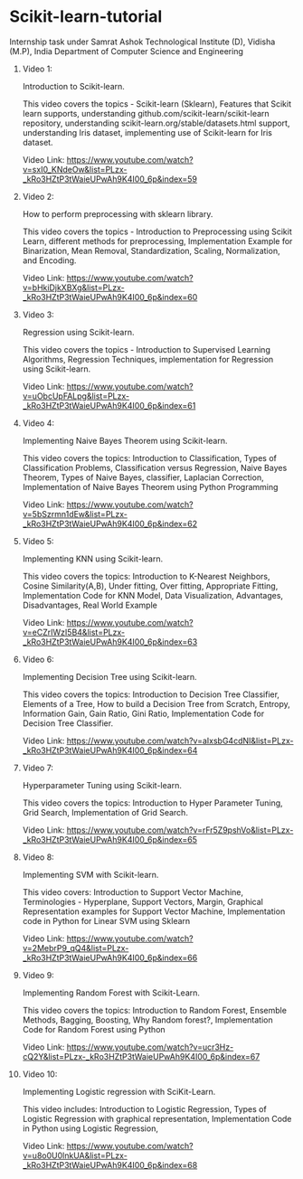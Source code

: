# Scikit-learn-tutorial
Internship task under Samrat Ashok Technological Institute (D),  Vidisha (M.P), India  Department of Computer Science and Engineering

1. Video 1: 
   
   Introduction to Scikit-learn. 
   
   This video covers the topics - Scikit-learn (Sklearn), Features that Scikit learn supports, understanding github.com/scikit-learn/scikit-learn repository, understanding scikit-learn.org/stable/datasets.html support, understanding Iris dataset, implementing use of  Scikit-learn for Iris dataset.
  
    Video Link: https://www.youtube.com/watch?v=sxI0_KNdeOw&list=PLzx-_kRo3HZtP3tWaieUPwAh9K4I00_6p&index=59
    
2. Video 2:
   
   How to perform preprocessing with sklearn library.

   This video covers the topics - Introduction to Preprocessing using Scikit Learn, different methods for preprocessing, Implementation Example for Binarization, Mean Removal, Standardization, Scaling, Normalization, and Encoding.

   Video Link: https://www.youtube.com/watch?v=bHkiDjkXBXg&list=PLzx-_kRo3HZtP3tWaieUPwAh9K4I00_6p&index=60

3. Video 3:

   Regression using Scikit-learn.

   This video covers the topics - Introduction to Supervised Learning Algorithms, Regression Techniques, implementation for Regression using Scikit-learn.

   Video Link: https://www.youtube.com/watch?v=uObcUpFALpg&list=PLzx-_kRo3HZtP3tWaieUPwAh9K4I00_6p&index=61
   
4. Video 4:

   Implementing Naive Bayes Theorem using Scikit-learn.

   This video covers the topics: Introduction to Classification, Types of Classification Problems, Classification versus Regression, Naive Bayes Theorem, Types of Naive Bayes, classifier, Laplacian Correction, Implementation of Naive Bayes Theorem using Python Programming

   Video Link: https://www.youtube.com/watch?v=5bSzrmn1dEw&list=PLzx-_kRo3HZtP3tWaieUPwAh9K4I00_6p&index=62
   
5. Video 5:

   Implementing KNN using Scikit-learn.

   This video covers the topics: Introduction to K-Nearest Neighbors, Cosine Similarity(A,B), Under fitting, Over fitting, Appropriate Fitting, Implementation Code for KNN Model, 
   Data Visualization, Advantages, Disadvantages, Real World Example

   Video Link: https://www.youtube.com/watch?v=eCZrIWzI5B4&list=PLzx-_kRo3HZtP3tWaieUPwAh9K4I00_6p&index=63
   
6. Video 6:

   Implementing Decision Tree using Scikit-learn.

   This video covers the topics: Introduction to Decision Tree Classifier, Elements of a Tree, How to build a Decision Tree from Scratch, Entropy, Information Gain, Gain Ratio,  Gini Ratio, Implementation Code for Decision Tree Classifier.

   Video Link: https://www.youtube.com/watch?v=aIxsbG4cdNI&list=PLzx-_kRo3HZtP3tWaieUPwAh9K4I00_6p&index=64
   
7. Video 7:

   Hyperparameter Tuning using Scikit-learn.

   This video covers the topics: Introduction to Hyper Parameter Tuning, Grid Search, Implementation of Grid Search.

   Video Link: https://www.youtube.com/watch?v=rFr5Z9pshVo&list=PLzx-_kRo3HZtP3tWaieUPwAh9K4I00_6p&index=65
   
8. Video 8:
   
   Implementing SVM with Scikit-learn.

   This video covers: Introduction to Support Vector Machine, Terminologies - Hyperplane, Support Vectors, Margin, Graphical Representation examples for Support Vector Machine, Implementation code in Python for Linear SVM using Sklearn

   Video Link: https://www.youtube.com/watch?v=2MebrP9_qQ4&list=PLzx-_kRo3HZtP3tWaieUPwAh9K4I00_6p&index=66

9. Video 9:

   Implementing Random Forest with Scikit-Learn.
   
   This video covers the topics: Introduction to Random Forest, Ensemble Methods, Bagging, Boosting, Why Random forest?, Implementation Code for Random Forest using Python
   
   Video Link: https://www.youtube.com/watch?v=ucr3Hz-cQ2Y&list=PLzx-_kRo3HZtP3tWaieUPwAh9K4I00_6p&index=67
   
10. Video 10:

      Implementing Logistic regression with SciKit-Learn.

      This video includes: Introduction to Logistic Regression, Types of Logistic Regression with graphical representation, Implementation Code in Python using Logistic Regression,

      Video Link: https://www.youtube.com/watch?v=u8o0U0lnkUA&list=PLzx-_kRo3HZtP3tWaieUPwAh9K4I00_6p&index=68
